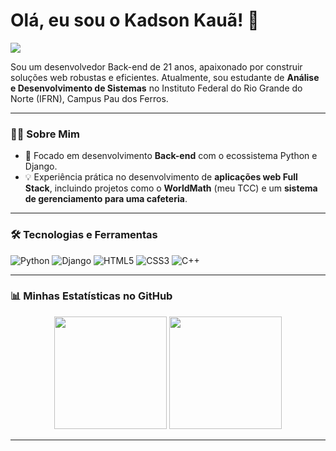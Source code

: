 # Olá, eu sou o Kadson Kauã! 👋

<p align="left">
  <a href="kadsonalmeida14@gmail.com"><img src="https://img.shields.io/badge/-Email-D14836?style=for-the-badge&logo=gmail&logoColor=white" target="_blank"></a>
</p>

Sou um desenvolvedor Back-end de 21 anos, apaixonado por construir soluções web robustas e eficientes. Atualmente, sou estudante de **Análise e Desenvolvimento de Sistemas** no Instituto Federal do Rio Grande do Norte (IFRN), Campus Pau dos Ferros.

---

### 👨‍💻 Sobre Mim

- 🐍 Focado em desenvolvimento **Back-end** com o ecossistema Python e Django.
- 💡 Experiência prática no desenvolvimento de **aplicações web Full Stack**, incluindo projetos como o **WorldMath** (meu TCC) e um **sistema de gerenciamento para uma cafeteria**.

---

### 🛠️ Tecnologias e Ferramentas

<p align="left">
  <img src="https://img.shields.io/badge/Python-3776AB?style=for-the-badge&logo=python&logoColor=white" alt="Python">
  <img src="https://img.shields.io/badge/Django-092E20?style=for-the-badge&logo=django&logoColor=white" alt="Django">
  <img src="https://img.shields.io/badge/HTML5-E34F26?style=for-the-badge&logo=html5&logoColor=white" alt="HTML5">
  <img src="https://img.shields.io/badge/CSS3-1572B6?style=for-the-badge&logo=css3&logoColor=white" alt="CSS3">
  <img src="https://img.shields.io/badge/C%2B%2B-00599C?style=for-the-badge&logo=c%2B%2B&logoColor=white" alt="C++">
</p>

---

### 📊 Minhas Estatísticas no GitHub

<p align="center">
  <img height="180em" src="https://github-readme-stats.vercel.app/api?username=Kadson-Kaua&show_icons=true&theme=dracula&include_all_commits=true&count_private=true"/>
  <img height="180em" src="https://github-readme-stats.vercel.app/api/top-langs/?username=Kadson-Kaua&layout=compact&langs_count=7&theme=dracula"/>
</p>

---
